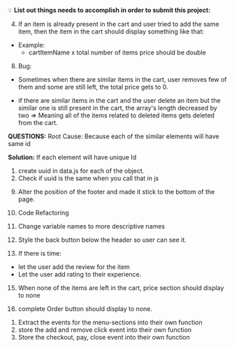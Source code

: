 💡 **List out things needs to accomplish in order to submit this project:**

4. If an item is already present in the cart and user tried to add the same item, then the item in the cart should display something like that:

- Example:
  - cartItemName x total number of items price should be double

8. Bug:

- Sometimes when there are similar items in the cart, user removes few of them and some are still left, the total price gets to 0.

- if there are similar items in the cart and the user delete an item but the similar one is still present in the cart, the array's length decreased by two => Meaning all of the items related to deleted items gets deleted from the cart.

<!-- BREAKDOWN -->

**QUESTIONS:**
Root Cause: Because each of the similar elements will have same id

**Solution:**
If each element will have unique Id

<!-- STEPS -->

1. create uuid in data.js for each of the object.
2. Check if uuid is the same when you call that in js

<!--  -->

9. Alter the position of the footer and made it stick to the bottom of the page.

10. Code Refactoring

11. Change variable names to more descriptive names

12. Style the back button below the header so user can see it.

13. If there is time:

- let the user add the review for the item
- Let the user add rating to their experience.

15. When none of the items are left in the cart, price section should display to none

16. complete Order button should display to none.

<!-- BREAKDOWN THE EVENT LISTENERS INTO THEIR OWN PART -->

1. Extract the events for the menu-sections into their own function
2. store the add and remove click event into their own function
3. Store the checkout, pay, close event into their own function
